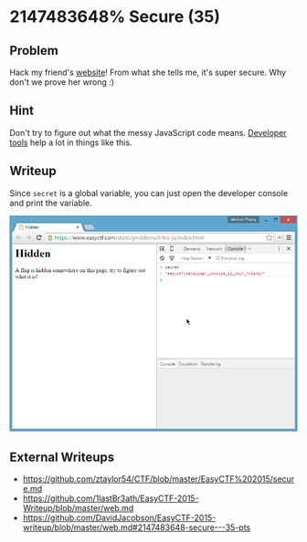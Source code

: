# 2147483648% Secure (35)

## Problem

Hack my friend's [website](https://www.easyctf.com/static/problems/intro-js/index.html)! From what she tells me, it's super secure. Why don't we prove her wrong :)

## Hint

Don't try to figure out what the messy JavaScript code means. [Developer tools](https://www.google.com/search?q=developer+tools) help a lot in things like this.

## Writeup

Since `secret` is a global variable, you can just open the developer console and print the variable.

![](screenshots/2147483648_1.png)

## External Writeups

* https://github.com/ztaylor54/CTF/blob/master/EasyCTF%202015/secure.md
* https://github.com/1lastBr3ath/EasyCTF-2015-Writeup/blob/master/web.md
* https://github.com/DavidJacobson/EasyCTF-2015-writeup/blob/master/web.md#2147483648-secure---35-pts
